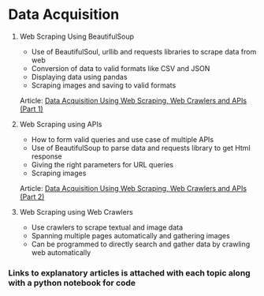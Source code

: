 # **Data Acquisition**

1. Web Scraping Using BeautifulSoup
    - Use of BeautifulSoul, urllib and requests libraries to scrape data from web
    - Conversion of data to valid formats like CSV and JSON
    - Displaying data using pandas
    - Scraping images and saving to valid formats

    Article: [Data Acquisition Using Web Scraping, Web Crawlers and APIs (Part 1)](https://medium.com/analytics-vidhya/data-acquisition-using-web-scraping-web-crawlers-and-apis-part-1-93f63ffa5e24)

2. Web Scraping using APIs
    - How to form valid queries and use case of multiple APIs
    - Use of BeautifulSoup to parse data and requests library to get Html response
    - Giving the right parameters for URL queries
    - Scraping images

    Article: [Data Acquisition Using Web Scraping, Web Crawlers and APIs (Part 2)](https://medium.com/@chugharyan816/data-acquisition-using-web-scraping-web-crawlers-and-apis-part-2-b85afddb5f9e)

3. Web Scraping using Web Crawlers
    - Use crawlers to scrape textual and image data
    - Spanning multiple pages automatically and gathering images
    - Can be programmed to directly search and gather data by crawling web automatically

### Links to explanatory articles is attached with each topic along with a python notebook for code